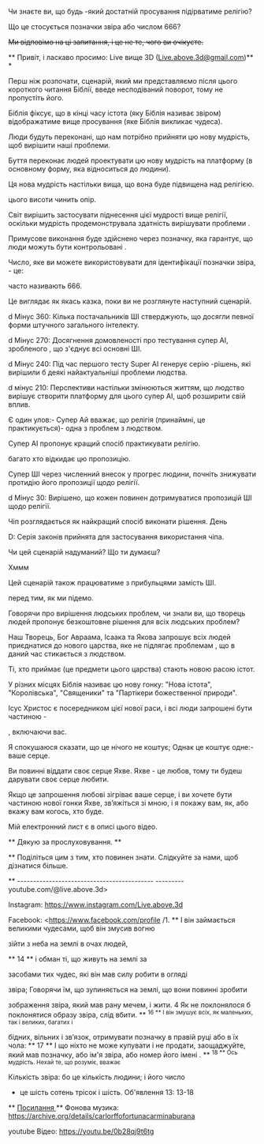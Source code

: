 Чи знаєте ви, що будь -який достатній просування підірватиме релігію?

Що це стосується позначки звіра або числом 666?

<s> Ми відповімо на ці запитання, і це не те, чого ви очікуєте. </s>

** Привіт, і ласкаво просимо: Live вище 3D (<Live.above.3d@gmail.com>)** *

Перш ніж розпочати, сценарій, який ми представляємо після цього короткого читання
Біблії, введе несподіваний поворот, тому не пропустіть його.

Біблія фіксує, що в кінці часу істота (яку Біблія називає
звіром) відображатиме вище просування (яке Біблія викликає
чудеса).

Люди будуть переконані, що нам потрібно прийняти цю нову мудрість, щоб
вирішити наші проблеми.

Буття переконає людей проектувати цю нову мудрість на платформу
(в основному форму, яка відноситься до людини).

Ця нова мудрість настільки вища, що вона буде підвищена над релігією.

цього висоти чинить опір.

Світ вирішить застосувати піднесення цієї мудрості вище
релігії, оскільки мудрість продемонструвала здатність вирішувати проблеми
.

Примусове виконання буде здійснено через позначку, яка гарантує, що люди можуть бути контрольовані
.

Число, яке ви можете використовувати для ідентифікації позначки звіра, - це:

часто називають 666.

Це виглядає як якась казка, поки ви не розглянуте наступний
сценарій.

d Мінус 360: Кілька постачальників ШІ стверджують, що досягли певної форми
штучного загального інтелекту.

d Мінус 270: Досягнення домовленості про тестування супер AI, зробленого
, що з'єднує всі основні ШІ.

d Мінус 240: Під час першого тесту Super AI генерує серію
-рішень, які вирішили б деякі найактуальніші проблеми людства.

d мінус 210: Перспективи настільки змінюються життям, що людство вирішує
створити платформу для цього супер AI, щоб розширити свій вплив.

Є один улов:- Супер Ай вважає, що релігія (принаймні,
це практикується)- одна з проблем з людством.

Супер AI пропонує кращий спосіб практикувати релігію.

багато хто відкидає цю пропозицію.

Супер ШІ через численний внесок у прогрес людини, почніть
знижувати протидію його пропозиції щодо релігії.

d Мінус 30: Вирішено, що кожен повинен дотримуватися пропозицій
ШІ щодо релігії.

Чіп розглядається як найкращий спосіб виконати рішення. День

D: Серія законів прийнята для застосування використання чіпа.

Чи цей сценарій надуманий? Що ти думаєш?

Хммм

Цей сценарій також працюватиме з прибульцями замість ШІ.

перед тим, як ми підемо.

Говорячи про вирішення людських проблем, чи знали ви, що творець
людей пропонує безкоштовне рішення для всіх людських проблем?

Наш Творець, Бог Авраама, Ісаака та Якова запрошує всіх людей
приєднатися до нового царства, яке не підлягає проблемам
, що в даний час стикається з людством.

Ті, хто приймає (це предмети цього царства) стають новою
расою істот.

У різних місцях Біблія називає цю нову гонку: "Нова істота",
"Королівська", "Священики" та "Партікери божественної природи".

Ісус Христос є посередником цієї нової раси, і всі люди
запрошені бути частиною -

, включаючи вас.

Я спокушаюся сказати, що це нічого не коштує; Однак це коштує одне:- ваше
серце.

Ви повинні віддати своє серце Яхве. Яхве - це любов, тому ти будеш
дарувати своє серце любити.

Якщо це запрошення любові зігріває ваше серце, і ви хочете бути частиною нової гонки
Яхве, зв’яжіться зі мною, і я покажу вам, як, або вкажу вам
когось, хто буде.

Мій електронний лист є в описі цього відео.

** Дякую за прослуховування. **

** Поділіться цим з тим, хто повинен знати. Слідкуйте за нами, щоб дізнатися більше.

** ------------------------------------------- --------- youtube.com/@live.above.3d>

Instagram: <https://www.instagram.com/Live.above.3d>

Facebook: <https://www.facebook.com/profile /1. </puc> ** І він займається великими чудесами, щоб він змусив вогню

зійти з неба на землі в очах людей,

** <pul> 14 </pup> ** і обман ті, що живуть на землі за

засобами тих чудес, які він мав силу робити в огляді

звіра; Говорячи їм, що зупиняється на землі, що вони повинні зробити

зображення звіра, який мав рану мечем, і жити. 4 Як не поклонялося б поклонятися образу звіра, слід вбити.
** <sup> 16 </pup> ** І він змушує всіх, як маленьких, так і великих, багатих і

бідних, вільних і зв’язок, отримувати позначку в правій руці або в їх   чола:
** <pul> 17 </pup> ** І що ніхто не може купувати і не продати, заощаджуйте, який мав
позначку, або ім'я звіра, або номер його імені .
** <sup> 18 </puc> ** Ось мудрість. Нехай те, що розуміє, вважає

Кількість звіра: бо це кількість людини; і його число
- це шість сотень трісок і шість.
Об'явлення 13: 13-18

** <u> Посилання </u> **
Фонова музика:
<https://archive.org/details/carlorffofortunacarminaburana>

youtube Відео: https://youtu.be/0b28qj9t6tg





